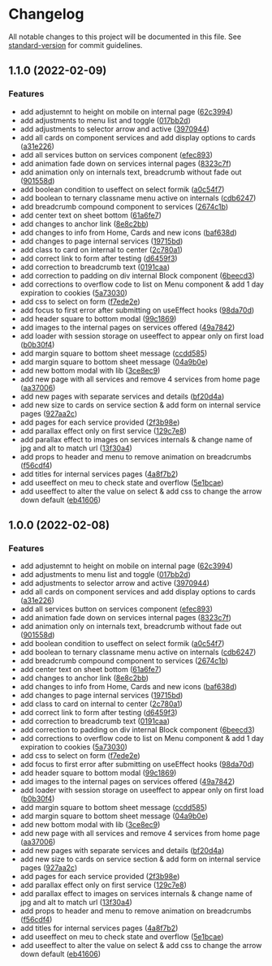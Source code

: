 # Changelog

All notable changes to this project will be documented in this file. See [standard-version](https://github.com/conventional-changelog/standard-version) for commit guidelines.

## 1.1.0 (2022-02-09)


### Features

* add adjustemnt to height on mobile on internal page ([62c3994](https://github.com/zakta/site/commit/62c39940825f3f3a31db7d9a05a6cb9ee007f85c))
* add adjustments to menu list and toggle ([017bb2d](https://github.com/zakta/site/commit/017bb2daa07296d567c522d8fb9b8ccc771014c5))
* add adjustments to selector arrow and active ([3970944](https://github.com/zakta/site/commit/39709445b6b3540ac532067a9bd73d4ef5940f1e))
* add all cards on component services and add  display options to cards ([a31e226](https://github.com/zakta/site/commit/a31e2267aa4bdd5e8c81ca324e8651e3b12a2860))
* add all services button on services component ([efec893](https://github.com/zakta/site/commit/efec893beabf12cb5f6592a6b9a76978463d7526))
* add animation fade down on services internal pages ([8323c7f](https://github.com/zakta/site/commit/8323c7f1c3ab6b7350c378941bb65adc1cdc48ae))
* add animation only on internals text, breadcrumb without fade out ([901558d](https://github.com/zakta/site/commit/901558d9ea7493d667d0a85013896a7848b87c24))
* add boolean condition to useffect on select formik ([a0c54f7](https://github.com/zakta/site/commit/a0c54f7058c5532880d4e4feb7e193e6283dffbb))
* add boolean to ternary classname menu active on internals ([cdb6247](https://github.com/zakta/site/commit/cdb62475726d8880d4783c5307c7a0322631f679))
* add breadcrumb compound component to services ([2674c1b](https://github.com/zakta/site/commit/2674c1bcd6966465b0b899f75c1eef68a567c82b))
* add center text on sheet bottom ([61a6fe7](https://github.com/zakta/site/commit/61a6fe7997ee0926ab1d4bf3c114799c9509fa7a))
* add changes to anchor link ([8e8c2bb](https://github.com/zakta/site/commit/8e8c2bb8cc9c0c4fcf9f212af38fb08f9523b690))
* add changes to info from Home, Cards and new icons ([baf638d](https://github.com/zakta/site/commit/baf638d0b99b197c8c5a3e888110f487bf2c7c24))
* add changes to page internal services ([19715bd](https://github.com/zakta/site/commit/19715bd3f032261afa56cba6c7578f2d9e99b152))
* add class to card on internal to center ([2c780a1](https://github.com/zakta/site/commit/2c780a1d1373218f70026c0fa3382d5f863d6680))
* add correct link to form after testing ([d6459f3](https://github.com/zakta/site/commit/d6459f393ed5f7428ef0cf4b9dd1f8fa1ba61368))
* add correction to breadcrumb text ([0191caa](https://github.com/zakta/site/commit/0191caaab2c114d884e79f2dbfeeff229984e018))
* add correction to padding on div internal Block component ([6beecd3](https://github.com/zakta/site/commit/6beecd3195276d4ecea1477b41aee952832e3195))
* add corrections to overflow code to list on Menu component & add 1 day expiration to cookies ([5a73030](https://github.com/zakta/site/commit/5a73030fbac3f48b1c8faab1307422d39499c0e1))
* add css to select on form ([f7ede2e](https://github.com/zakta/site/commit/f7ede2e633c05af3a55b2b87e85b8b5951e67f20))
* add focus to first error after submitting on useEffect hooks ([98da70d](https://github.com/zakta/site/commit/98da70d403c97dd1783b34071090ce3da2392284))
* add header square to bottom modal ([99c1869](https://github.com/zakta/site/commit/99c1869e449690ff5595e9da28c041e58c3854b8))
* add images to the internal pages on services offered ([49a7842](https://github.com/zakta/site/commit/49a78428c5ea4893acdf6e13352cd7ed86a415ab))
* add loader with session storage on useeffect to appear only on first load ([b0b30f4](https://github.com/zakta/site/commit/b0b30f4d5b1267c4d5ac018a9e5d5c7aa4801c9e))
* add margin square to bottom sheet message ([ccdd585](https://github.com/zakta/site/commit/ccdd5855e8bd0e6bb2f2420bdf31c0307ec7f81e))
* add margin square to bottom sheet message ([04a9b0e](https://github.com/zakta/site/commit/04a9b0e68f8b911782d4a0a2e4b089f0617a3bdd))
* add new bottom modal with lib ([3ce8ec9](https://github.com/zakta/site/commit/3ce8ec96ac24cc79fe8ac98303e192798fa53df3))
* add new page with all services and remove 4 services from home page ([aa37006](https://github.com/zakta/site/commit/aa37006cd3a5893a622a1df9ddcaee30474d62d1))
* add new pages with separate services and details ([bf20d4a](https://github.com/zakta/site/commit/bf20d4a82fcedf40a13711ef1be85ae9d001fe96))
* add new size to cards on service section & add form on internal service pages ([927aa2c](https://github.com/zakta/site/commit/927aa2c2ffe27673571339caced099506676f15a))
* add pages for each service provided ([2f3b98e](https://github.com/zakta/site/commit/2f3b98e0803a34e0601b9e10af6d56f6aea7bb35))
* add parallax effect only on first service ([129c7e8](https://github.com/zakta/site/commit/129c7e8230124b14d00f27c228098f89a42eaa14))
* add parallax effect to images on services internals & change name of jpg and alt to match url ([13f30a4](https://github.com/zakta/site/commit/13f30a48d9ab5940d64901494052e5d8da08c9cb))
* add props to header and menu to remove animation on breadcrumbs ([f56cdf4](https://github.com/zakta/site/commit/f56cdf49c8ec81904ab293f57e21a76525ea468b))
* add titles for internal services pages ([4a8f7b2](https://github.com/zakta/site/commit/4a8f7b2ae250803481d69d46b0a94bb49f02727d))
* add useeffect on meu to check state and overflow ([5e1bcae](https://github.com/zakta/site/commit/5e1bcae2e169d56da6ee6f3ee30c617384f80bb7))
* add useeffect to alter the value on select & add css to change the arrow down default ([eb41606](https://github.com/zakta/site/commit/eb41606920bdfd9349b2f83a7858fe788592d68f))

## 1.0.0 (2022-02-08)


### Features

* add adjustemnt to height on mobile on internal page ([62c3994](https://github.com/zakta/site/commit/62c39940825f3f3a31db7d9a05a6cb9ee007f85c))
* add adjustments to menu list and toggle ([017bb2d](https://github.com/zakta/site/commit/017bb2daa07296d567c522d8fb9b8ccc771014c5))
* add adjustments to selector arrow and active ([3970944](https://github.com/zakta/site/commit/39709445b6b3540ac532067a9bd73d4ef5940f1e))
* add all cards on component services and add  display options to cards ([a31e226](https://github.com/zakta/site/commit/a31e2267aa4bdd5e8c81ca324e8651e3b12a2860))
* add all services button on services component ([efec893](https://github.com/zakta/site/commit/efec893beabf12cb5f6592a6b9a76978463d7526))
* add animation fade down on services internal pages ([8323c7f](https://github.com/zakta/site/commit/8323c7f1c3ab6b7350c378941bb65adc1cdc48ae))
* add animation only on internals text, breadcrumb without fade out ([901558d](https://github.com/zakta/site/commit/901558d9ea7493d667d0a85013896a7848b87c24))
* add boolean condition to useffect on select formik ([a0c54f7](https://github.com/zakta/site/commit/a0c54f7058c5532880d4e4feb7e193e6283dffbb))
* add boolean to ternary classname menu active on internals ([cdb6247](https://github.com/zakta/site/commit/cdb62475726d8880d4783c5307c7a0322631f679))
* add breadcrumb compound component to services ([2674c1b](https://github.com/zakta/site/commit/2674c1bcd6966465b0b899f75c1eef68a567c82b))
* add center text on sheet bottom ([61a6fe7](https://github.com/zakta/site/commit/61a6fe7997ee0926ab1d4bf3c114799c9509fa7a))
* add changes to anchor link ([8e8c2bb](https://github.com/zakta/site/commit/8e8c2bb8cc9c0c4fcf9f212af38fb08f9523b690))
* add changes to info from Home, Cards and new icons ([baf638d](https://github.com/zakta/site/commit/baf638d0b99b197c8c5a3e888110f487bf2c7c24))
* add changes to page internal services ([19715bd](https://github.com/zakta/site/commit/19715bd3f032261afa56cba6c7578f2d9e99b152))
* add class to card on internal to center ([2c780a1](https://github.com/zakta/site/commit/2c780a1d1373218f70026c0fa3382d5f863d6680))
* add correct link to form after testing ([d6459f3](https://github.com/zakta/site/commit/d6459f393ed5f7428ef0cf4b9dd1f8fa1ba61368))
* add correction to breadcrumb text ([0191caa](https://github.com/zakta/site/commit/0191caaab2c114d884e79f2dbfeeff229984e018))
* add correction to padding on div internal Block component ([6beecd3](https://github.com/zakta/site/commit/6beecd3195276d4ecea1477b41aee952832e3195))
* add corrections to overflow code to list on Menu component & add 1 day expiration to cookies ([5a73030](https://github.com/zakta/site/commit/5a73030fbac3f48b1c8faab1307422d39499c0e1))
* add css to select on form ([f7ede2e](https://github.com/zakta/site/commit/f7ede2e633c05af3a55b2b87e85b8b5951e67f20))
* add focus to first error after submitting on useEffect hooks ([98da70d](https://github.com/zakta/site/commit/98da70d403c97dd1783b34071090ce3da2392284))
* add header square to bottom modal ([99c1869](https://github.com/zakta/site/commit/99c1869e449690ff5595e9da28c041e58c3854b8))
* add images to the internal pages on services offered ([49a7842](https://github.com/zakta/site/commit/49a78428c5ea4893acdf6e13352cd7ed86a415ab))
* add loader with session storage on useeffect to appear only on first load ([b0b30f4](https://github.com/zakta/site/commit/b0b30f4d5b1267c4d5ac018a9e5d5c7aa4801c9e))
* add margin square to bottom sheet message ([ccdd585](https://github.com/zakta/site/commit/ccdd5855e8bd0e6bb2f2420bdf31c0307ec7f81e))
* add margin square to bottom sheet message ([04a9b0e](https://github.com/zakta/site/commit/04a9b0e68f8b911782d4a0a2e4b089f0617a3bdd))
* add new bottom modal with lib ([3ce8ec9](https://github.com/zakta/site/commit/3ce8ec96ac24cc79fe8ac98303e192798fa53df3))
* add new page with all services and remove 4 services from home page ([aa37006](https://github.com/zakta/site/commit/aa37006cd3a5893a622a1df9ddcaee30474d62d1))
* add new pages with separate services and details ([bf20d4a](https://github.com/zakta/site/commit/bf20d4a82fcedf40a13711ef1be85ae9d001fe96))
* add new size to cards on service section & add form on internal service pages ([927aa2c](https://github.com/zakta/site/commit/927aa2c2ffe27673571339caced099506676f15a))
* add pages for each service provided ([2f3b98e](https://github.com/zakta/site/commit/2f3b98e0803a34e0601b9e10af6d56f6aea7bb35))
* add parallax effect only on first service ([129c7e8](https://github.com/zakta/site/commit/129c7e8230124b14d00f27c228098f89a42eaa14))
* add parallax effect to images on services internals & change name of jpg and alt to match url ([13f30a4](https://github.com/zakta/site/commit/13f30a48d9ab5940d64901494052e5d8da08c9cb))
* add props to header and menu to remove animation on breadcrumbs ([f56cdf4](https://github.com/zakta/site/commit/f56cdf49c8ec81904ab293f57e21a76525ea468b))
* add titles for internal services pages ([4a8f7b2](https://github.com/zakta/site/commit/4a8f7b2ae250803481d69d46b0a94bb49f02727d))
* add useeffect on meu to check state and overflow ([5e1bcae](https://github.com/zakta/site/commit/5e1bcae2e169d56da6ee6f3ee30c617384f80bb7))
* add useeffect to alter the value on select & add css to change the arrow down default ([eb41606](https://github.com/zakta/site/commit/eb41606920bdfd9349b2f83a7858fe788592d68f))
